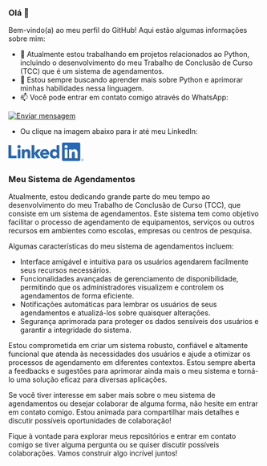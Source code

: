 ### Olá 👋

Bem-vindo(a) ao meu perfil do GitHub! Aqui estão algumas informações sobre mim:

- 🔭 Atualmente estou trabalhando em projetos relacionados ao Python, incluindo o desenvolvimento do meu Trabalho de Conclusão de Curso (TCC) que é um sistema de agendamentos.
- 🌱 Estou sempre buscando aprender mais sobre Python e aprimorar minhas habilidades nessa linguagem.
- 📫 Você pode entrar em contato comigo através do WhatsApp: 

<div>
  <a href="https://api.whatsapp.com/send?phone=5569993434364">
    <img src="https://img.shields.io/badge/Enviar%20mensagem-%20%F0%9F%92%AC-green?style=for-the-badge&logo=whatsapp" alt="Enviar mensagem" width="150" height="auto">
  </a>
</div>

- Ou clique na imagem abaixo para ir até meu LinkedIn:

<div>
  <a href="https://www.linkedin.com/in/juliana-exe/">
    <img src="https://github.com/julianapvh/julianapvh/blob/main/LI-Logo.png" alt="LinkedIn" width="150" height="auto">
  </a>
</div>

### Meu Sistema de Agendamentos

Atualmente, estou dedicando grande parte do meu tempo ao desenvolvimento do meu Trabalho de Conclusão de Curso (TCC), que consiste em um sistema de agendamentos. Este sistema tem como objetivo facilitar o processo de agendamento de equipamentos, serviços ou outros recursos em ambientes como escolas, empresas ou centros de pesquisa.

Algumas características do meu sistema de agendamentos incluem:

- Interface amigável e intuitiva para os usuários agendarem facilmente seus recursos necessários.
- Funcionalidades avançadas de gerenciamento de disponibilidade, permitindo que os administradores visualizem e controlem os agendamentos de forma eficiente.
- Notificações automáticas para lembrar os usuários de seus agendamentos e atualizá-los sobre quaisquer alterações.
- Segurança aprimorada para proteger os dados sensíveis dos usuários e garantir a integridade do sistema.

Estou comprometida em criar um sistema robusto, confiável e altamente funcional que atenda às necessidades dos usuários e ajude a otimizar os processos de agendamento em diferentes contextos. Estou sempre aberta a feedbacks e sugestões para aprimorar ainda mais o meu sistema e torná-lo uma solução eficaz para diversas aplicações.

Se você tiver interesse em saber mais sobre o meu sistema de agendamentos ou desejar colaborar de alguma forma, não hesite em entrar em contato comigo. Estou animada para compartilhar mais detalhes e discutir possíveis oportunidades de colaboração!

Fique à vontade para explorar meus repositórios e entrar em contato comigo se tiver alguma pergunta ou se quiser discutir possíveis colaborações. Vamos construir algo incrível juntos!
